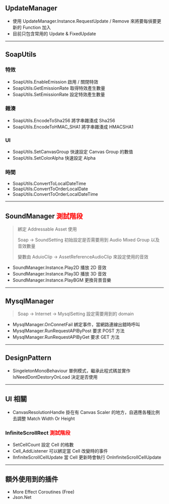 ## UpdateManager

- 使用 UpdateManager.Instance.RequestUpdate / Remove 來將要每偵要更新的 Function 加入
- 目前只包含常用的 Update & FixedUpdate

---

## SoapUtils
### 特效

- SoapUtils.EnableEmission 啟用 / 關閉特效
- SoapUtils.GetEmissionRate 取得特效產生數量
- SoapUtils.SetEmissionRate 設定特效產生數量

### 雜湊

- SoapUtils.EncodeToSha256 將字串雜湊成 Sha256
- SoapUtils.EncodeToHMAC_SHA1 將字串雜湊成 HMACSHA1

### UI

- SoapUtils.SetCanvasGroup 快速設定 Canvas Group 的數值
- SoapUtils.SetColorAlpha 快速設定 Alpha

### 時間

- SoapUtils.ConvertToLocalDateTime
- SoapUtils.ConvertToOrderLocalDate
- SoapUtils.ConvertToOrderLocalDateTime

---

## SoundManager <font color=#FF0000> 測試階段 </font>

> 綁定 Addressable Asset 使用
>
> Soap -> SoundSetting 初始設定是否需要用到 Audio Mixed Group 以及音效數量
>
> 變數由 AduioClip -> AssetReferenceAudioClip 來設定使用的音效


- SoundManager.Instance.Play2D 播放 2D 音效
- SoundManager.Instance.Play3D 播放 3D 音效
- SoundManager.Instance.PlayBGM 更換背景音樂

---

## MysqlManager

> Soap -> Internet -> MysqlSetting 設定需要用到的 domain

- MysqlManager.OnConnetFail 綁定事件，當網路連線出錯時呼叫
- MysqlManager.RunRequestAPIByPost 要求 POST 方法
- MysqlManager.RunRequestAPIByGet 要求 GET 方法

---

## DesignPattern

- SingeletonMonoBehaviour 單例模式，繼承此程式碼並實作 IsNeedDontDestoryOnLoad 決定是否使用

---

## UI 相關

- CanvasResolutionHandle 掛在有 Canvas Scaler 的地方，自適應各種比例去調整 Match Width Or Height

### InfiniteScrollRect <font color=#FF0000> 測試階段 </font>

- SetCellCount 設定 Cell 的格數
- Cell_AddListener 可以綁定當 Cell 改變時的事件
- IInfiniteScrollCellUpdate 當 Cell 更新時會執行 OnInfiniteScrollCellUpdate

---

## 額外使用到的插件

- More Effect Coroutines (Free)
- Json.Net
